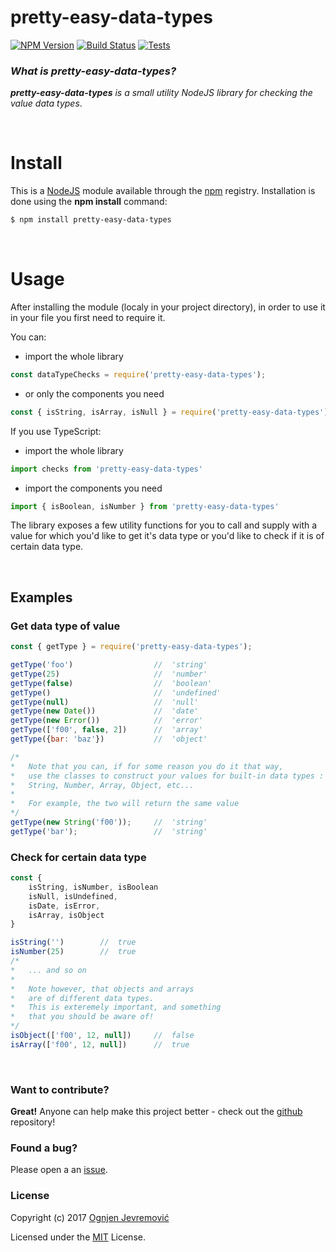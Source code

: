 # pretty-easy-data-types
[![NPM Version][npm-image]][npm-url]
[![Build Status][travis-image]][travis-url]
[![Tests][tests-image]][travis-url]

### *What is pretty-easy-data-types?*
***pretty-easy-data-types*** *is a small utility NodeJS library for checking the value data types*.

&nbsp;

# Install
This is a [NodeJS](http://www.node.js) module available through the [npm](http://npmjs.org) registry. Installation is done using the **npm install** command:
```sh
$ npm install pretty-easy-data-types
```

&nbsp;

# Usage
After installing the module (localy in your project directory), in order to use it in your file you first need to require it.

You can:
 * import the whole library
```javascript
const dataTypeChecks = require('pretty-easy-data-types');
```
 * or only the components you need
```javascript
const { isString, isArray, isNull } = require('pretty-easy-data-types');
```

If you use TypeScript:
 * import the whole library
```typescript
import checks from 'pretty-easy-data-types'
```
 * import the components you need
```typescript
import { isBoolean, isNumber } from 'pretty-easy-data-types'
```

The library exposes a few utility functions for you to call and supply with a value for which you'd like to get it's data type or you'd like to check if it is of certain data type.

&nbsp;

## Examples

### Get data type of value
```javascript
const { getType } = require('pretty-easy-data-types');

getType('foo')                  //  'string'
getType(25)                     //  'number'
getType(false)                  //  'boolean'
getType()                       //  'undefined'
getType(null)                   //  'null'
getType(new Date())             //  'date'
getType(new Error())            //  'error'
getType(['f00', false, 2])      //  'array'
getType({bar: 'baz'})           //  'object'

/*
*   Note that you can, if for some reason you do it that way, 
*   use the classes to construct your values for built-in data types :
*   String, Number, Array, Object, etc...
*
*   For example, the two will return the same value
*/
getType(new String('f00'));     //  'string'
getType('bar');                 //  'string'
```

### Check for certain data type
```javascript
const {
    isString, isNumber, isBoolean
    isNull, isUndefined,
    isDate, isError,
    isArray, isObject
}

isString('')        //  true
isNumber(25)        //  true
/*
*   ... and so on
*
*   Note however, that objects and arrays
*   are of different data types.
*   This is exteremely important, and something
*   that you should be aware of!
*/
isObject(['f00', 12, null])     //  false
isArray(['f00', 12, null])      //  true
```


&nbsp;

### Want to contribute?
**Great!**
Anyone can help make this project better - check out the [github](https://github.com/ognjenjevremovic/pretty-easy-data-types) repository!

### Found a bug?
Please open a an [issue](https://github.com/ognjenjevremovic/pretty-easy-data-types/issues).

### License
Copyright (c) 2017 [Ognjen Jevremović](https://github.com/ognjenjevremovic)

Licensed under the [MIT](https://github.com/ognjenjevremovic/pretty-easy-data-types/blob/master/LICENSE) License.

[npm-image]: https://img.shields.io/npm/v/pretty-easy-data-types.svg
[npm-url]: https://npmjs.org/package/pretty-easy-data-types
[travis-image]: https://img.shields.io/travis/ognjenjevremovic/pretty-easy-data-types/master.svg
[travis-url]: https://travis-ci.org/ognjenjevremovic/pretty-easy-data-types
[tests-image]: https://img.shields.io/badge/test-passing-green.svg